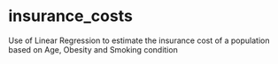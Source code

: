 # insurance_costs
Use of Linear Regression to estimate the insurance cost of a population based on Age, Obesity and Smoking condition
